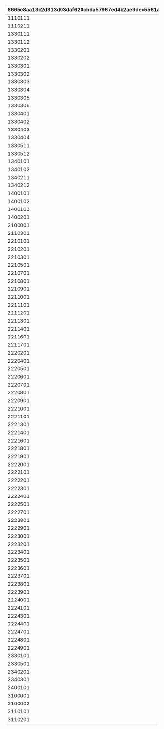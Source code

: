 |6665e8aa13c2d313d03daf620cbda57967ed4b2ae9dec5561aaba9edea8d44ac|32a3d7376db86bafd1d1b6f5926faed2cd2b5407e63ff81f0233e31e8df23ad2|694206134c5fd08317a7d637f8a136b722f2d19d2410f00447961283c668c98b|b2efb8804922e6ef0e3fa1f864282bc3d1670f32ca86be3cb27e670887462226|b3cff06c6e73b9504754490c2f818e9cbf1c4753d0be4c77fc29d44ce5826949|36b60c2696659eacb82f8523b908ab1363961412f895a91b967f267949ccfd94|
| --- | --- | --- | --- | --- | --- |
|1110111|111011101|1|1|0|101001|
|1110211|111021101|1|1|0|101002|
|1330111|133011101|1|3|0|301|
|1330112|133011201|1|3|0|301|
|1330201|133020101|0|3|500|302|
|1330202|133020201|0|3|500|302|
|1330301|133030101|0|3|1|303|
|1330302|133030201|0|3|250|303|
|1330303|133030301|0|3|1|303|
|1330304|133030401|0|3|1|303|
|1330305|133030501|0|3|250|303|
|1330306|133030601|0|3|1|303|
|1330401|133040101|0|3|1000|304|
|1330402|133040201|0|3|1000|304|
|1330403|133040301|0|3|1000|304|
|1330404|133040401|0|3|1000|304|
|1330511|133051101|1|3|0|305|
|1330512|133051201|1|3|0|305|
|1340101|134010101|0|3|1|401|
|1340102|134010201|0|3|1|401|
|1340211|134021101|1|3|0|402|
|1340212|134021201|1|3|0|402|
|1400101|140010101|0|4|1|1|
|1400102|140010201|0|4|1|1|
|1400103|140010301|0|4|10|1|
|1400201|140020101|0|4|0|2|
|2100001|210000101|0|1|0|0|
|2110301|211030101|0|1|0|101003|
|2210101|221010101|0|2|0|100001|
|2210201|221020101|0|2|0|100002|
|2210301|221030101|0|2|0|100003|
|2210501|221050101|0|2|0|100005|
|2210701|221070101|0|2|0|100007|
|2210801|221080101|0|2|0|100008|
|2210901|221090101|0|2|0|100009|
|2211001|221100101|0|2|0|100010|
|2211101|221110101|0|2|0|100011|
|2211201|221120101|0|2|0|100012|
|2211301|221130101|0|2|0|100013|
|2211401|221140101|0|2|0|100014|
|2211601|221160101|0|2|0|100016|
|2211701|221170101|0|2|0|100017|
|2220201|222020101|0|1|0|201020|
|2220401|222040101|0|1|0|201040|
|2220501|222050101|0|1|0|201050|
|2220601|222060101|0|1|0|201060|
|2220701|222070101|0|1|0|201070|
|2220801|222080101|0|1|0|201080|
|2220901|222090101|0|1|0|201090|
|2221001|222100101|0|1|0|201100|
|2221101|222110101|0|1|0|201110|
|2221301|222130101|0|1|0|201130|
|2221401|222140101|0|1|0|201140|
|2221601|222160101|0|1|0|201160|
|2221801|222180101|0|1|0|201180|
|2221901|222190101|0|1|0|201190|
|2222001|222200101|0|1|0|201200|
|2222101|222210101|0|1|0|201210|
|2222201|222220101|0|1|0|201220|
|2222301|222230101|0|1|0|201230|
|2222401|222240101|0|1|0|201240|
|2222501|222250101|0|1|0|201250|
|2222701|222270101|0|1|0|201270|
|2222801|222280101|0|1|0|201280|
|2222901|222290101|0|1|0|201290|
|2223001|222300101|0|1|0|201300|
|2223201|222320101|0|1|0|201320|
|2223401|222340101|0|1|0|201340|
|2223501|222350101|0|1|0|201350|
|2223601|222360101|0|1|0|201360|
|2223701|222370101|0|1|0|201370|
|2223801|222380101|0|1|0|201380|
|2223901|222390101|0|1|0|201390|
|2224001|222400101|0|1|0|201400|
|2224101|222410101|0|1|0|201410|
|2224301|222430101|0|1|0|201430|
|2224401|222440101|0|1|0|201440|
|2224701|222470101|0|1|0|201470|
|2224801|222480101|0|1|0|201480|
|2224901|222490101|0|1|0|201490|
|2330101|233010101|0|3|1000|301|
|2330501|233050101|0|3|1000|305|
|2340201|234020101|0|3|0|402|
|2340301|234030101|0|3|0|403|
|2400101|240010101|0|4|0|1|
|3100001|310000101|0|1|0|0|
|3100002|310000102|0|1|0|0|
|3110101|311010101|0|1|0|101001|
|3110201|311020101|0|1|0|101002|